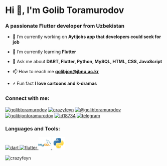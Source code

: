 <h1 align="left">Hi 👋, I'm Golib Toramurodov</h1>
<h3 align="left">A passionate Flutter developer from Uzbekistan</h3>

- 🔭 I’m currently working on **Aytijobs app that developers could seek for job**

- 🌱 I’m currently learning **Flutter**

- 💬 Ask me about **DART, Flutter, Python, MySQL, HTML, CSS, JavaScript**

- 📫 How to reach me **golibjon@jbnu.ac.kr**

- ⚡ Fun fact **I love cartoons and k-dramas**

<h3 align="left">Connect with me:</h3>
<p align="left">
<a href="https://linkedin.com/in/golibtoramurodov" target="blank"><img align="center" src="https://raw.githubusercontent.com/rahuldkjain/github-profile-readme-generator/master/src/images/icons/Social/linked-in-alt.svg" alt="golibtoramurodov" height="30" width="40" /></a>
<a href="https://instagram.com/crazyfeyn" target="blank"><img align="center" src="https://raw.githubusercontent.com/rahuldkjain/github-profile-readme-generator/master/src/images/icons/Social/instagram.svg" alt="crazyfeyn" height="30" width="40" /></a>
<a href="https://medium.com/@golibtoramurodov" target="blank"><img align="center" src="https://raw.githubusercontent.com/rahuldkjain/github-profile-readme-generator/master/src/images/icons/Social/medium.svg" alt="@golibtoramurodov" height="30" width="40" /></a>
<a href="https://www.youtube.com/c/golibjontoramurodov" target="blank"><img align="center" src="https://raw.githubusercontent.com/rahuldkjain/github-profile-readme-generator/master/src/images/icons/Social/youtube.svg" alt="golibjontoramurodov" height="30" width="40" /></a>
<a href="https://www.leetcode.com/id18734" target="blank"><img align="center" src="https://raw.githubusercontent.com/rahuldkjain/github-profile-readme-generator/master/src/images/icons/Social/leet-code.svg" alt="id18734" height="30" width="40" /></a>
<a href="https://t.me/toramurodov" target="blank"><img align="center" src="https://cdn.worldvectorlogo.com/logos/telegram-1.svg" alt="telegram" height="30" width="40" /></a>
</p>

<h3 align="left">Languages and Tools:</h3>
<p align="left"> 
  <a href="https://dart.dev" target="_blank" rel="noreferrer"> 
    <img src="https://www.vectorlogo.zone/logos/dartlang/dartlang-icon.svg" alt="dart" width="40" height="40"/> 
  </a> 
  <a href="https://flutter.dev" target="_blank" rel="noreferrer"> 
    <img src="https://www.vectorlogo.zone/logos/flutterio/flutterio-icon.svg" alt="flutter" width="40" height="40"/> 
  </a> 
  <a href="https://www.mysql.com/" target="_blank" rel="noreferrer"> 
    <img src="https://raw.githubusercontent.com/devicons/devicon/master/icons/mysql/mysql-original-wordmark.svg" alt="mysql" width="40" height="40"/> 
  </a> 
  <a href="https://www.python.org" target="_blank" rel="noreferrer"> 
    <img src="https://raw.githubusercontent.com/devicons/devicon/master/icons/python/python-original.svg" alt="python" width="40" height="40"/> 
  </a> 
</p>

<p><img align="center" src="https://github-readme-stats.vercel.app/api/top-langs?username=crazyfeyn&show_icons=true&locale=en&layout=compact" alt="crazyfeyn" /></p>
